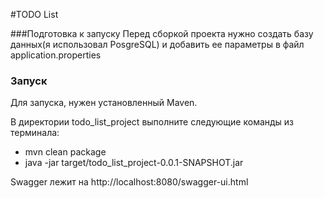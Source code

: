 #TODO List

###Подготовка к запуску
Перед сборкой проекта нужно создать базу данных(я использовал PosgreSQL) и добавить ее параметры в файл application.properties

### Запуск
Для запуска, нужен установленный Maven.

В директории todo_list_project выполните следующие команды из терминала:
- mvn clean package
- java -jar target/todo_list_project-0.0.1-SNAPSHOT.jar

Swagger лежит на http://localhost:8080/swagger-ui.html

